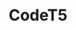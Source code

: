 ---
title: CodeT5
training:
  code:
    pretraining:
      value: 5
      license: BSD-3
    finetuning:
      value: 5
      license: BSD-3
    alignment:
      value: N/A
  data:
    pretraining:
      value: 4
      license: CodeT5
    sft:
      value: N/A
    alignment:
      value: N/A
evaluation:
  code:
    general:
      value: 5
      license: BSD-3
    safety:
      value: N/A
  data:
    utility:
      value: N/A
    safety:
      value: N/A
deployment:
  code:
    inference:
      value: 5
      license: BSD-3
  data:
    weights:
      value: 5
      license: Apache 2.0

---